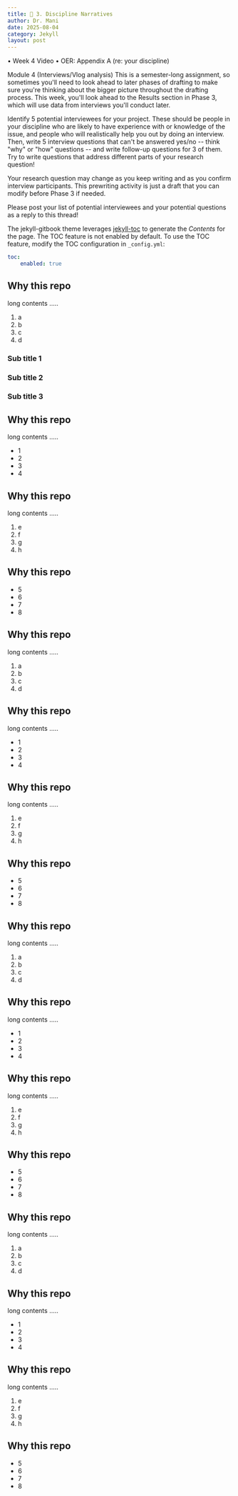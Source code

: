 ```yaml
---
title: 📕 3. Discipline Narratives
author: Dr. Mani
date: 2025-08-04
category: Jekyll
layout: post
---
```



•	Week 4 Video
•	OER: Appendix A (re: your discipline)


Module 4 (Interviews/Vlog analysis)
This is a semester-long assignment, so sometimes you'll need to look ahead to later phases of drafting to make sure you're thinking about the bigger picture throughout the drafting process. This week, you'll look ahead to the Results section in Phase 3, which will use data from interviews you'll conduct later. 

Identify 5 potential interviewees for your project. These should be people in your discipline who are likely to have experience with or knowledge of the issue, and people who will realistically help you out by doing an interview.
Then, write 5 interview questions that can't be answered yes/no -- think "why" or "how" questions -- and write follow-up questions for 3 of them. Try to write questions that address different parts of your research question!

Your research question may change as you keep writing and as you confirm interview participants. This prewriting activity is just a draft that you can modify before Phase 3 if needed.

Please post your list of potential interviewees and your potential questions as a reply to this thread!




The jekyll-gitbook theme leverages [jekyll-toc][1] to generate the *Contents* for the page.
The TOC feature is not enabled by default. To use the TOC feature, modify the TOC
configuration in `_config.yml`:

```yaml
toc:
    enabled: true
```

Why this repo
-------------

long contents .....

1. a
2. b
3. c
4. d

### Sub title 1

### Sub title 2

### Sub title 3

Why this repo
-------------

long contents .....

+ 1
+ 2
+ 3
+ 4

Why this repo
-------------

long contents .....

1. e
2. f
3. g
4. h

Why this repo
-------------

+ 5
+ 6
+ 7
+ 8

Why this repo
-------------

long contents .....

1. a
2. b
3. c
4. d

Why this repo
-------------

long contents .....

+ 1
+ 2
+ 3
+ 4

Why this repo
-------------

long contents .....

1. e
2. f
3. g
4. h

Why this repo
-------------

+ 5
+ 6
+ 7
+ 8

Why this repo
-------------

long contents .....

1. a
2. b
3. c
4. d

Why this repo
-------------

long contents .....

+ 1
+ 2
+ 3
+ 4

Why this repo
-------------

long contents .....

1. e
2. f
3. g
4. h

Why this repo
-------------

+ 5
+ 6
+ 7
+ 8

Why this repo
-------------

long contents .....

1. a
2. b
3. c
4. d

Why this repo
-------------

long contents .....

+ 1
+ 2
+ 3
+ 4

Why this repo
-------------

long contents .....

1. e
2. f
3. g
4. h

Why this repo
-------------

+ 5
+ 6
+ 7
+ 8

[1]: https://github.com/allejo/jekyll-toc


